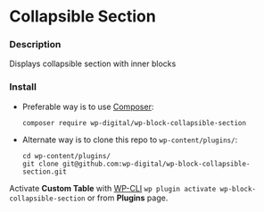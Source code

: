 # Collapsible Section

### Description

Displays collapsible section with inner blocks

### Install

- Preferable way is to use [Composer](https://getcomposer.org/):

    ````
    composer require wp-digital/wp-block-collapsible-section
    ````

- Alternate way is to clone this repo to `wp-content/plugins/`:

    ````
    cd wp-content/plugins/
    git clone git@github.com:wp-digital/wp-block-collapsible-section.git
    ````

Activate **Custom Table** with [WP-CLI](https://make.wordpress.org/cli/handbook/)
`wp plugin activate wp-block-collapsible-section` or from **Plugins** page.
